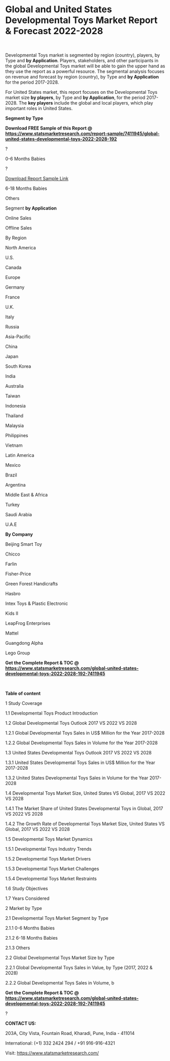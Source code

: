 <h1>Global and United States Developmental Toys Market Report & Forecast 2022-2028</h1><br/><p>Developmental Toys market is segmented by region (country), players, by Type and <strong>by Application</strong>. Players, stakeholders, and other participants in the global Developmental Toys market will be able to gain the upper hand as they use the report as a powerful resource. The segmental analysis focuses on revenue and forecast by region (country), by Type and <strong>by Application</strong> for the period 2017-2028.</p>
 
 
 
 <p>For United States market, this report focuses on the Developmental Toys market size <strong>by players</strong>, by Type and <strong>by Application</strong>, for the period 2017-2028. The <strong>key players</strong> include the global and local players, which play important roles in United States.</p>
 
 
 
 <p><strong>Segment by Type</strong></p>
 
 
 
 <div><b>Download FREE Sample of this Report @ <a href="https://www.statsmarketresearch.com/download-free-sample/7411945/global-united-states-developmental-toys-2022-2028-192">https://www.statsmarketresearch.com/report-sample/7411945/global-united-states-developmental-toys-2022-2028-192</a></b></div>
 
 
 
 <p>? </p>
 
 
 
 <p>0-6 Months Babies</p>
 
 
 
 <p>? </p>
 
 
 
 <p><a href="https://www.statsmarketresearch.com/download-free-sample/7411945/global-united-states-developmental-toys-2022-2028-192">Download Report Sample Link</a></p>
 
 
 
 <p>6-18 Months Babies</p>
 
 
 
 <p>Others</p>
 
 
 
 <p>Segment <strong>by Application</strong></p>
 
 
 
 <p>Online Sales</p>
 
 
 
 <p>Offline Sales</p>
 
 
 
 <p>By Region</p>
 
 
 
 <p>North America</p>
 
 
 
 <p>U.S.</p>
 
 
 
 <p>Canada</p>
 
 
 
 <p>Europe</p>
 
 
 
 <p>Germany</p>
 
 
 
 <p>France</p>
 
 
 
 <p>U.K.</p>
 
 
 
 <p>Italy</p>
 
 
 
 <p>Russia</p>
 
 
 
 <p>Asia-Pacific</p>
 
 
 
 <p>China</p>
 
 
 
 <p>Japan</p>
 
 
 
 <p>South Korea</p>
 
 
 
 <p>India</p>
 
 
 
 <p>Australia</p>
 
 
 
 <p>Taiwan</p>
 
 
 
 <p>Indonesia</p>
 
 
 
 <p>Thailand</p>
 
 
 
 <p>Malaysia</p>
 
 
 
 <p>Philippines</p>
 
 
 
 <p>Vietnam</p>
 
 
 
 <p>Latin America</p>
 
 
 
 <p>Mexico</p>
 
 
 
 <p>Brazil</p>
 
 
 
 <p>Argentina</p>
 
 
 
 <p>Middle East & Africa</p>
 
 
 
 <p>Turkey</p>
 
 
 
 <p>Saudi Arabia</p>
 
 
 
 <p>U.A.E</p>
 
 
 
 <p><strong>By Company</strong></p>
 
 
 
 <p>Beijing Smart Toy</p>
 
 
 
 <p>Chicco</p>
 
 
 
 <p>Farlin</p>
 
 
 
 <p>Fisher-Price</p>
 
 
 
 <p>Green Forest Handicrafts</p>
 
 
 
 <p>Hasbro</p>
 
 
 
 <p>Intex Toys & Plastic Electronic</p>
 
 
 
 <p>Kids II</p>
 
 
 
 <p>LeapFrog Enterprises</p>
 
 
 
 <p>Mattel</p>
 
 
 
 <p>Guangdong Alpha</p>
 
 
 
 <p>Lego Group</p>
 
 
 
 <div><b>Get the Complete Report & TOC @ <a href="https://www.statsmarketresearch.com/global-united-states-developmental-toys-2022-2028-192-7411945">https://www.statsmarketresearch.com/global-united-states-developmental-toys-2022-2028-192-7411945</a></b></div>
 
 
 
 <p><br />
 
 <b>Table of content</b></p>
 
 
 
 <p>1 Study Coverage<br />
 
 1.1 Developmental Toys Product Introduction<br />
 
 1.2 Global Developmental Toys Outlook 2017 VS 2022 VS 2028<br />
 
 1.2.1 Global Developmental Toys Sales in US$ Million for the Year 2017-2028<br />
 
 1.2.2 Global Developmental Toys Sales in Volume for the Year 2017-2028<br />
 
 1.3 United States Developmental Toys Outlook 2017 VS 2022 VS 2028<br />
 
 1.3.1 United States Developmental Toys Sales in US$ Million for the Year 2017-2028<br />
 
 1.3.2 United States Developmental Toys Sales in Volume for the Year 2017-2028<br />
 
 1.4 Developmental Toys Market Size, United States VS Global, 2017 VS 2022 VS 2028<br />
 
 1.4.1 The Market Share of United States Developmental Toys in Global, 2017 VS 2022 VS 2028<br />
 
 1.4.2 The Growth Rate of Developmental Toys Market Size, United States VS Global, 2017 VS 2022 VS 2028<br />
 
 1.5 Developmental Toys Market Dynamics<br />
 
 1.5.1 Developmental Toys Industry Trends<br />
 
 1.5.2 Developmental Toys Market Drivers<br />
 
 1.5.3 Developmental Toys Market Challenges<br />
 
 1.5.4 Developmental Toys Market Restraints<br />
 
 1.6 Study Objectives<br />
 
 1.7 Years Considered<br />
 
 2 Market by Type<br />
 
 2.1 Developmental Toys Market Segment by Type<br />
 
 2.1.1 0-6 Months Babies<br />
 
 2.1.2 6-18 Months Babies<br />
 
 2.1.3 Others<br />
 
 2.2 Global Developmental Toys Market Size by Type<br />
 
 2.2.1 Global Developmental Toys Sales in Value, by Type (2017, 2022 & 2028)<br />
 
 2.2.2 Global Developmental Toys Sales in Volume, b</p>
 
 
 
 <div><b>Get the Complete Report & TOC @ <a href="https://www.statsmarketresearch.com/global-united-states-developmental-toys-2022-2028-192-7411945">https://www.statsmarketresearch.com/global-united-states-developmental-toys-2022-2028-192-7411945</a></b></div>
 
 
 
 <p>? </p>
 
 
 
 <p><b>CONTACT US:</b><br />
 
 203A, City Vista, Fountain Road, Kharadi, Pune, India - 411014<br />
 
 International: (+1) 332 2424 294 / +91 916-916-4321<br />
 
 Visit: <a href="https://www.statsmarketresearch.com/">https://www.statsmarketresearch.com/</a></p>